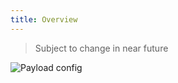 ```yaml
---
title: Overview
---
```


> Subject to change in near future

![Payload config](/outpost/OPConfig.png)
